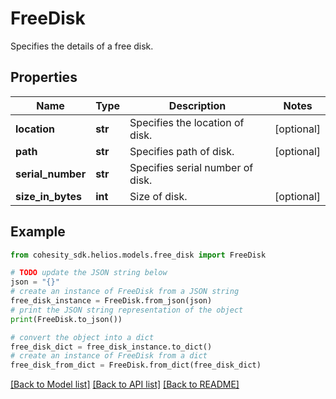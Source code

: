 # FreeDisk

Specifies the details of a free disk.

## Properties

Name | Type | Description | Notes
------------ | ------------- | ------------- | -------------
**location** | **str** | Specifies the location of disk. | [optional] 
**path** | **str** | Specifies path of disk. | [optional] 
**serial_number** | **str** | Specifies serial number of disk. | 
**size_in_bytes** | **int** | Size of disk. | [optional] 

## Example

```python
from cohesity_sdk.helios.models.free_disk import FreeDisk

# TODO update the JSON string below
json = "{}"
# create an instance of FreeDisk from a JSON string
free_disk_instance = FreeDisk.from_json(json)
# print the JSON string representation of the object
print(FreeDisk.to_json())

# convert the object into a dict
free_disk_dict = free_disk_instance.to_dict()
# create an instance of FreeDisk from a dict
free_disk_from_dict = FreeDisk.from_dict(free_disk_dict)
```
[[Back to Model list]](../README.md#documentation-for-models) [[Back to API list]](../README.md#documentation-for-api-endpoints) [[Back to README]](../README.md)


